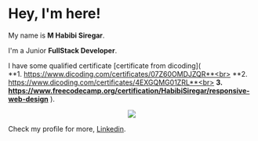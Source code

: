 # Hey, I'm here! 

My name is **M Habibi Siregar**.<br>

I'm a Junior **FullStack Developer**.<br>

I have some qualified certificate  [certificate from dicoding](<br>
**1. https://www.dicoding.com/certificates/07Z60OMDJZQR**<br>
**2. https://www.dicoding.com/certificates/4EXGQMG01ZRL**<br>
**3. https://www.freecodecamp.org/certification/HabibiSiregar/responsive-web-design**
).<br>

<div align="center">
  <picture>
  <source
    srcset="https://github-readme-stats.vercel.app/api?username=Kyra-Code79&show_icons=true&theme=tokyonight"
    media="(prefers-color-scheme: dark)"
  />
  <source
    srcset="https://github-readme-stats.vercel.app/api/top-langs/?username=Kyra-Code79&size_weight=0.5&count_weight=0.5"
    media="(prefers-color-scheme: dark), (prefers-color-scheme: no-preference)"
  />
  <img src="https://github-readme-stats.vercel.app/api?username=Kyra-Code79&show_icons=true" />
</picture>
</div>

Check my profile for more, [Linkedin](https://www.linkedin.com/in/habibisiregar79/).
